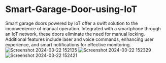 # Smart-Garage-Door-using-IoT
Smart garage doors powered by IoT offer a swift solution to the inconvenience of manual operation. Integrated with a smartphone through an IoT network, these doors eliminate the need for manual locking. Additional features include laser and voice commands, enhancing user experience, and smart notifications for effective monitoring.
![Screenshot 2024-03-22 152135](https://github.com/Saisudeep19/Smart-Garage-Door-using-IoT/assets/163833289/6e56230f-1bf6-4468-b896-dc171aafc24c)
![Screenshot 2024-03-22 152329](https://github.com/Saisudeep19/Smart-Garage-Door-using-IoT/assets/163833289/b273ddd9-322d-482e-bd2b-2983a0cb7a48)
![Screenshot 2024-03-22 152421](https://github.com/Saisudeep19/Smart-Garage-Door-using-IoT/assets/163833289/33d86d02-bb93-49e8-a7e2-11969b05e591)
